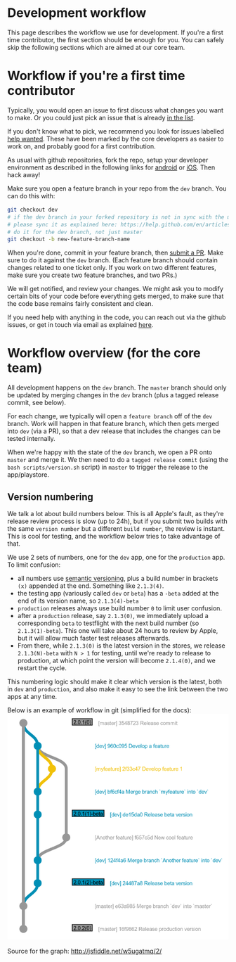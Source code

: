 # Development workflow

This page describes the workflow we use for development. If you're a first time contributor, the first section should be enough for you. You can safely skip the following sections which are aimed at our core team.

# Workflow if you're a first time contributor

Typically, you would open an issue to first discuss what changes you want to make. Or you could just pick an issue that is already [in the list](https://github.com/mapswipe/mapswipe/issues).

If you don't know what to pick, we recommend you look for issues labelled [help wanted](https://github.com/mapswipe/mapswipe/issues?q=is%3Aissue+is%3Aopen+label%3A%22help+wanted%22). These have been marked by the core developers as easier to work on, and probably good for a first contribution.

As usual with github repositories, fork the repo, setup your developer environment as described in the following links for [android](develop-android) or [iOS](develop-ios). Then hack away!

Make sure you open a feature branch in your repo from the `dev` branch. You can do this with:

```bash
git checkout dev
# if the dev branch in your forked repository is not in sync with the main mapswipe repo's dev branch
# please sync it as explained here: https://help.github.com/en/articles/syncing-a-fork
# do it for the dev branch, not just master
git checkout -b new-feature-branch-name
```

When you're done, commit in your feature branch, then [submit a PR](https://github.com/mapswipe/mapswipe/compare). Make sure to do it against the `dev` branch. (Each feature branch should contain changes related to one ticket only. If you work on two different features, make sure you create two feature branches, and two PRs.)

We will get notified, and review your changes. We might ask you to modify certain bits of your code before everything gets merged, to make sure that the code base remains fairly consistent and clean.

If you need help with anything in the code, you can reach out via the github issues, or get in touch via email as explained [here](https://mapswipe.org/get-involved.html).

# Workflow overview (for the core team)

All development happens on the `dev` branch. The `master` branch should only be updated by merging changes in the `dev` branch (plus a tagged release commit, see below).

For each change, we typically will open a `feature branch` off of the `dev` branch. Work will happen in that feature branch, which then gets merged into `dev` (via a PR), so that a dev release that includes the changes can be tested internally.

When we're happy with the state of the `dev` branch, we open a PR onto `master` and merge it. We then need to do a `tagged release commit` (using the `bash scripts/version.sh` script) in `master` to trigger the release to the app/playstore.

## Version numbering

We talk a lot about build numbers below. This is all Apple's fault, as they're release review process is slow (up to 24h), but if you submit two builds with the same `version number` but a different `build number`, the review is instant. This is cool for testing, and the workflow below tries to take advantage of that.

We use 2 sets of numbers, one for the `dev` app, one for the `production` app. To limit confusion:
- all numbers use [semantic versioning](https://semver.org/), plus a build number in brackets `(x)` appended at the end. Something like `2.1.3(4)`.
- the testing app (variously called `dev` or `beta`) has a `-beta` added at the end of its version name, so `2.1.3(4)-beta`
- `production` releases always use build number `0` to limit user confusion.
- after a `production` release, say `2.1.3(0)`, we immediately upload a corresponding `beta` to testflight with the next build number (so `2.1.3(1)-beta`). This one will take about 24 hours to review by Apple, but it will allow much faster test releases afterwards.
- From there, while `2.1.3(0)` is the latest version in the stores, we release `2.1.3(N)-beta` with `N > 1` for testing, until we're ready to release to production, at which point the version will become `2.1.4(0)`, and we restart the cycle.

This numbering logic should make it clear which version is the latest, both in `dev` and `production`, and also make it easy to see the link between the two apps at any time.

Below is an example of workflow in git (simplified for the docs):
![Git workflow example](git_workflow_example.png)

Source for the graph: http://jsfiddle.net/w5ugatmq/2/
